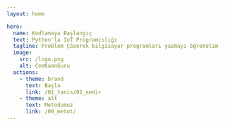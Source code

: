 ```yaml
---
layout: home

hero:
  name: Kodlamaya Başlangıç
  text: Python'la IoT Programcılığı 
  tagline: Problem Çözerek bilgisayar programları yazmayı öğrenelim
  image:
    src: /logo.png
    alt: CemKaanGuru
  actions:
    - theme: brand
      text: Başla
      link: /01_tanis/01_nedir
    - theme: alt
      text: Metodumuz
      link: /00_metot/
---
```

